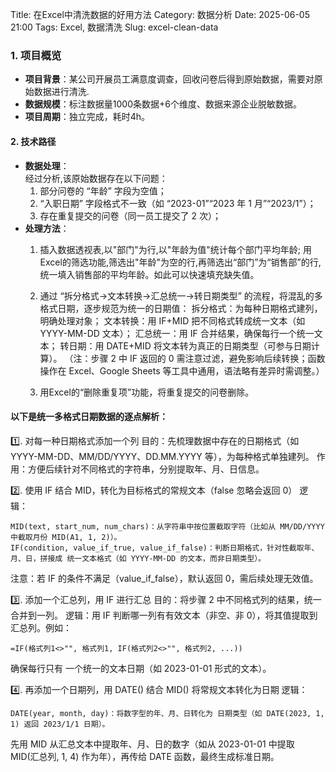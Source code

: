 Title: 在Excel中清洗数据的好用方法
Category: 数据分析
Date: 2025-06-05 21:00
Tags: Excel, 数据清洗
Slug: excel-clean-data
### **1. 项目概览**
- **项目背景**：某公司开展员工满意度调查，回收问卷后得到原始数据，需要对原始数据进行清洗.
- **数据规模**：标注数据量1000条数据+6个维度、数据来源企业脱敏数据。
- **项目周期**：独立完成，耗时4h。

#### **2. 技术路径**
- **数据处理**：  
  经过分析,该原始数据存在以下问题：
  1.	部分问卷的 “年龄” 字段为空值；
  2.	“入职日期” 字段格式不一致（如 “2023-01”“2023 年 1 月”“2023/1”）；
  3.	存在重复提交的问卷（同一员工提交了 2 次）；
- **处理方法**：
  1.	插入数据透视表,以"部门"为行,以"年龄为值"统计每个部门平均年龄;
  用Excel的筛选功能,筛选出"年龄"为空的行,再筛选出“部门”为“销售部”的行,统一填入销售部的平均年龄。如此可以快速填充缺失值。

  2.	通过 “拆分格式→文本转换→汇总统一→转日期类型” 的流程，将混乱的多格式日期，逐步规范为统一的日期值：
拆分格式：为每种日期格式建列，明确处理对象；
文本转换：用 IF+MID 把不同格式转成统一文本（如 YYYY-MM-DD 文本）；
汇总统一：用 IF 合并结果，确保每行一个统一文本；
转日期：用 DATE+MID 将文本转为真正的日期类型（可参与日期计算）。
（注：步骤 2 中 IF 返回的 0 需注意过滤，避免影响后续转换；函数操作在 Excel、Google Sheets 等工具中通用，语法略有差异时需调整。）
  3.	用Excel的“删除重复项”功能，将重复提交的问卷删除。
#### 以下是统一多格式日期数据的逐点解析：
1️⃣. 对每一种日期格式添加一个列
目的：先梳理数据中存在的日期格式（如 YYYY-MM-DD、MM/DD/YYYY、DD.MM.YYYY 等），为每种格式单独建列。
作用：方便后续针对不同格式的字符串，分别提取年、月、日信息。

2️⃣. 使用 IF 结合 MID，转化为目标格式的常规文本（false 忽略会返回 0）
逻辑：
```
MID(text, start_num, num_chars)：从字符串中按位置截取字符（比如从 MM/DD/YYYY 中截取月份 MID(A1, 1, 2)）。
IF(condition, value_if_true, value_if_false)：判断日期格式，针对性截取年、月、日，拼接成 统一文本格式（如 YYYY-MM-DD 的文本，而非日期类型）。
```
注意：若 IF 的条件不满足（value_if_false），默认返回 0，需后续处理无效值。

3️⃣. 添加一个汇总列，用 IF 进行汇总
目的：将步骤 2 中不同格式列的结果，统一合并到一列。
逻辑：用 IF 判断哪一列有有效文本（非空、非 0），将其值提取到汇总列。例如：
```
=IF(格式列1<>"", 格式列1, IF(格式列2<>"", 格式列2, ...))
```
确保每行只有 一个统一的文本日期（如 2023-01-01 形式的文本）。

4️⃣. 再添加一个日期列，用 DATE() 结合 MID() 将常规文本转化为日期
逻辑：
```
DATE(year, month, day)：将数字型的年、月、日转化为 日期类型（如 DATE(2023, 1, 1) 返回 2023/1/1 日期）。
```
先用 MID 从汇总文本中提取年、月、日的数字（如从 2023-01-01 中提取 MID(汇总列, 1, 4) 作为年），再传给 DATE 函数，最终生成标准日期。
